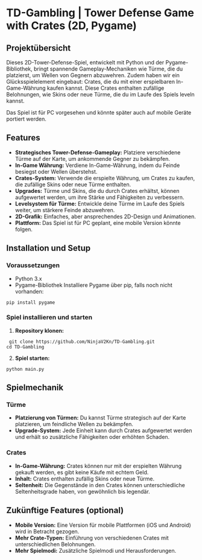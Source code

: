 # TD-Gambling | Tower Defense Game with Crates (2D, Pygame)
## Projektübersicht
Dieses 2D-Tower-Defense-Spiel, entwickelt mit Python und der Pygame-Bibliothek, bringt spannende Gameplay-Mechaniken wie Türme, die du platzierst, um Wellen von Gegnern abzuwehren. Zudem haben wir ein Glücksspielelement eingebaut: Crates, die du mit einer erspielbaren In-Game-Währung kaufen kannst. Diese Crates enthalten zufällige Belohnungen, wie Skins oder neue Türme, die du im Laufe des Spiels leveln kannst.

Das Spiel ist für PC vorgesehen und könnte später auch auf mobile Geräte portiert werden.

## Features
- **Strategisches Tower-Defense-Gameplay:** Platziere verschiedene Türme auf der Karte, um ankommende Gegner zu bekämpfen.
- **In-Game Währung:** Verdiene In-Game-Währung, indem du Feinde besiegst oder Wellen überstehst.
- **Crates-System:** Verwende die erspielte Währung, um Crates zu kaufen, die zufällige Skins oder neue Türme enthalten.
- **Upgrades:** Türme und Skins, die du durch Crates erhältst, können aufgewertet werden, um ihre Stärke und Fähigkeiten zu verbessern.
- **Levelsystem für Türme:** Entwickle deine Türme im Laufe des Spiels weiter, um stärkere Feinde abzuwehren.
- **2D-Grafik:** Einfaches, aber ansprechendes 2D-Design und Animationen.
- **Plattform:** Das Spiel ist für PC geplant, eine mobile Version könnte folgen.
## Installation und Setup
### Voraussetzungen
- Python 3.x
- Pygame-Bibliothek
Installiere Pygame über pip, falls noch nicht vorhanden:
```
pip install pygame
```

### Spiel installieren und starten
1. **Repository klonen:**
```
 git clone https://github.com/NinjaV2Kn/TD-Gambling.git
cd TD-Gambling
```

2. **Spiel starten:**
```
python main.py
```

## Spielmechanik
### Türme
- **Platzierung von Türmen:** Du kannst Türme strategisch auf der Karte platzieren, um feindliche Wellen zu bekämpfen.
- **Upgrade-System:** Jede Einheit kann durch Crates aufgewertet werden und erhält so zusätzliche Fähigkeiten oder erhöhten Schaden.
### Crates
- **In-Game-Währung:** Crates können nur mit der erspielten Währung gekauft werden, es gibt keine Käufe mit echtem Geld.
- **Inhalt:** Crates enthalten zufällig Skins oder neue Türme.
- **Seltenheit:** Die Gegenstände in den Crates können unterschiedliche Seltenheitsgrade haben, von gewöhnlich bis legendär.
## Zukünftige Features (optional)
- **Mobile Version:** Eine Version für mobile Plattformen (iOS und Android) wird in Betracht gezogen.
- **Mehr Crate-Typen:** Einführung von verschiedenen Crates mit unterschiedlichen Belohnungen.
- **Mehr Spielmodi:** Zusätzliche Spielmodi und Herausforderungen.
